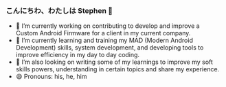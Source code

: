 
### こんにちわ、わたしは Stephen 👋 ###

- 🔭 I’m currently working on contributing to develop and improve a Custom Android Firmware for a client in my current company.
- 🌱 I’m currently learning and training my MAD (Modern Android Development) skills, system development, and developing tools to improve efficiency in my day to day coding.
- 🤔 I’m also looking on writing some of my learnings to improve my soft skills powers, understanding in certain topics and share my experience.
- 😄 Pronouns: his, he, him
<!--
**TheSetox/TheSetox** is a ✨ _special_ ✨ repository because its `README.md` (this file) appears on your GitHub profile.

Here are some ideas to get you started:

- 🔭 I’m currently working on ...
- 🌱 I’m currently learning ...
- 👯 I’m looking to collaborate on ...
- 🤔 I’m looking for help with ...
- 💬 Ask me about ...
- 📫 How to reach me: ...
- 😄 Pronouns: ...
- ⚡ Fun fact: ...
-->
